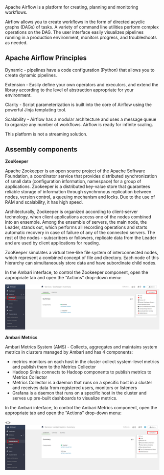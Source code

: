 Apache Airflow is a platform for creating, planning and monitoring workflows.

Airflow allows you to create workflows in the form of directed acyclic graphs (DAGs) of tasks. A variety of command line utilities perform complex operations on the DAG. The user interface easily visualizes pipelines running in a production environment, monitors progress, and troubleshoots as needed.

Apache Airflow Principles
-------------------------

Dynamic - pipelines have a code configuration (Python) that allows you to create dynamic pipelines.

Extension - Easily define your own operators and executors, and extend the library according to the level of abstraction appropriate for your environment.

Clarity - Script parameterization is built into the core of Airflow using the powerful Jinja templating tool.

Scalability - Airflow has a modular architecture and uses a message queue to organize any number of workflows. Airflow is ready for infinite scaling.

This platform is not a streaming solution.

Assembly components
-------------------

**ZooKeeper**

Apache Zookeeper is an open source project of the Apache Software Foundation, a coordinator service that provides distributed synchronization of small data (configuration information, namespace) for a group of applications. Zookeeper is a distributed key-value store that guarantees reliable storage of information through synchronous replication between nodes, version control, a queuing mechanism and locks. Due to the use of RAM and scalability, it has high speed.

Architecturally, Zookeeper is organized according to client-server technology, when client applications access one of the nodes combined into an ensemble. Among the ensemble of servers, the main node, the Leader, stands out, which performs all recording operations and starts automatic recovery in case of failure of any of the connected servers. The rest of the nodes - subscribers or followers, replicate data from the Leader and are used by client applications for reading.

ZooKeeper simulates a virtual tree-like file system of interconnected nodes, which represent a combined concept of file and directory. Each node of this hierarchy can simultaneously store data and have subordinate child nodes.

In the Ambari interface, to control the Zookeeper component, open the appropriate tab and open the "Actions" drop-down menu:

![](./assets/1601845265329-a11.png)

**Ambari Metrics**

Ambari Metrics System (AMS) - Collects, aggregates and maintains system metrics in clusters managed by Ambari and has 4 components:

*   metrics monitors on each host in the cluster collect system-level metrics and publish them to the Metrics Collector
*   Hadoop Sinks connects to Hadoop components to publish metrics to Metrics Collector
*   Metrics Collector is a daemon that runs on a specific host in a cluster and receives data from registered users, monitors or listeners
*   Grafana is a daemon that runs on a specific host in the cluster and serves up pre-built dashboards to visualize metrics.

In the Ambari interface, to control the Ambari Metrics component, open the appropriate tab and open the "Actions" drop-down menu:

<>![](./assets/1601847487779-a12.png)
